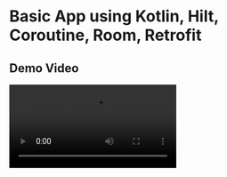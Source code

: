 # Basic App using Kotlin, Hilt, Coroutine, Room, Retrofit


## Demo Video

![Demo Video](demoVideo.mp4)
